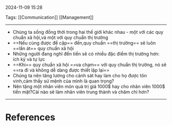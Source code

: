 2024-11-09 15:28

Tags: [[Communication]] [[Management]]

---

 - Chúng ta sống đồng thời trong hai thế giới khác nhau - một với các quy chuẩn xã hội,và một với quy chuẩn thị trường
- ==Nếu cùng được đề cập== đến,quy chuẩn ==thị trường== sẽ luôn ==lấn át== quy chuẩn xã hội
- Những người đang nghĩ đến tiền sẽ có nhiều đặc điểm thị trường hơn: ích kỷ và tự lực
- ==Khi== quy chuẩn xã hội ==va chạm== với quy chuẩn thị trường, nó sẽ ==ra đi và không dễ dàng được thiết lập lại==
- Chúng ta nên tăng lương cho cảnh sát hay làm cho họ được tôn vinh,cảm thấy sứ mệnh của mình là quan trọng?
- Nên tặng một nhân viên món quà trị giá 1000$ hay cho nhân viên 1000$ tiền mặt?Cái nào sẽ làm nhân viên trung thành và chăm chỉ hơn?

---
# References